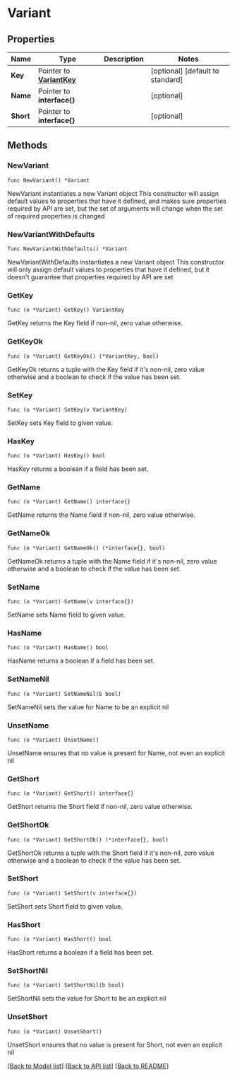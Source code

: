 # Variant

## Properties

Name | Type | Description | Notes
------------ | ------------- | ------------- | -------------
**Key** | Pointer to [**VariantKey**](VariantKey.md) |  | [optional] [default to standard]
**Name** | Pointer to **interface{}** |  | [optional] 
**Short** | Pointer to **interface{}** |  | [optional] 

## Methods

### NewVariant

`func NewVariant() *Variant`

NewVariant instantiates a new Variant object
This constructor will assign default values to properties that have it defined,
and makes sure properties required by API are set, but the set of arguments
will change when the set of required properties is changed

### NewVariantWithDefaults

`func NewVariantWithDefaults() *Variant`

NewVariantWithDefaults instantiates a new Variant object
This constructor will only assign default values to properties that have it defined,
but it doesn't guarantee that properties required by API are set

### GetKey

`func (o *Variant) GetKey() VariantKey`

GetKey returns the Key field if non-nil, zero value otherwise.

### GetKeyOk

`func (o *Variant) GetKeyOk() (*VariantKey, bool)`

GetKeyOk returns a tuple with the Key field if it's non-nil, zero value otherwise
and a boolean to check if the value has been set.

### SetKey

`func (o *Variant) SetKey(v VariantKey)`

SetKey sets Key field to given value.

### HasKey

`func (o *Variant) HasKey() bool`

HasKey returns a boolean if a field has been set.

### GetName

`func (o *Variant) GetName() interface{}`

GetName returns the Name field if non-nil, zero value otherwise.

### GetNameOk

`func (o *Variant) GetNameOk() (*interface{}, bool)`

GetNameOk returns a tuple with the Name field if it's non-nil, zero value otherwise
and a boolean to check if the value has been set.

### SetName

`func (o *Variant) SetName(v interface{})`

SetName sets Name field to given value.

### HasName

`func (o *Variant) HasName() bool`

HasName returns a boolean if a field has been set.

### SetNameNil

`func (o *Variant) SetNameNil(b bool)`

 SetNameNil sets the value for Name to be an explicit nil

### UnsetName
`func (o *Variant) UnsetName()`

UnsetName ensures that no value is present for Name, not even an explicit nil
### GetShort

`func (o *Variant) GetShort() interface{}`

GetShort returns the Short field if non-nil, zero value otherwise.

### GetShortOk

`func (o *Variant) GetShortOk() (*interface{}, bool)`

GetShortOk returns a tuple with the Short field if it's non-nil, zero value otherwise
and a boolean to check if the value has been set.

### SetShort

`func (o *Variant) SetShort(v interface{})`

SetShort sets Short field to given value.

### HasShort

`func (o *Variant) HasShort() bool`

HasShort returns a boolean if a field has been set.

### SetShortNil

`func (o *Variant) SetShortNil(b bool)`

 SetShortNil sets the value for Short to be an explicit nil

### UnsetShort
`func (o *Variant) UnsetShort()`

UnsetShort ensures that no value is present for Short, not even an explicit nil

[[Back to Model list]](../README.md#documentation-for-models) [[Back to API list]](../README.md#documentation-for-api-endpoints) [[Back to README]](../README.md)


